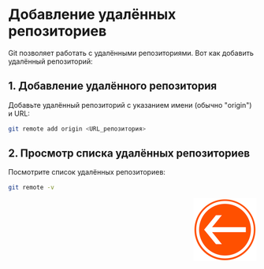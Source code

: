 # Добавление удалённых репозиториев

Git позволяет работать с удалёнными репозиториями. Вот как добавить удалённый репозиторий:

## 1. Добавление удалённого репозитория

Добавьте удалённый репозиторий с указанием имени (обычно "origin") и URL:

```bash
git remote add origin <URL_репозитория>
```

## 2. Просмотр списка удалённых репозиториев

Посмотрите список удалённых репозиториев:

```bash
git remote -v
```

<div style="text-align: right;">

  [![Перейти к основному файлу](../img/Back-button.png)](../README.md)

</div>